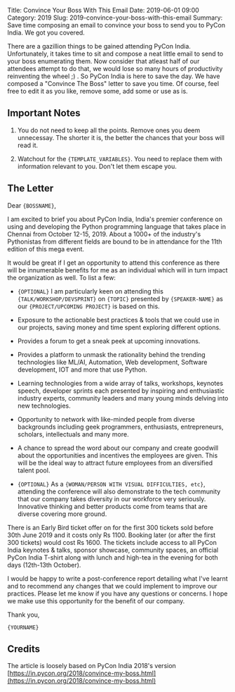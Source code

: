 Title: Convince Your Boss With This Email
Date: 2019-06-01 09:00
Category: 2019
Slug: 2019-convince-your-boss-with-this-email
Summary: Save time composing an email to convince your boss to send you to PyCon India. We got you covered.

There are a gazillion things to be gained attending PyCon India. Unfortunately, it takes time to sit and compose a neat little email to send to your boss enumerating them. Now consider that atleast half of our attendees attempt to do that, we would lose so many hours of productivity reinventing the wheel ;) . So PyCon India is here to save the day. We have composed a "Convince The Boss" letter to save you time. Of course, feel free to edit it as you like, remove some, add some or use as is.

## Important Notes
1. You do not need to keep all the points. Remove ones you deem unnecessay. The shorter it is, the better the chances that your boss will read it.

2. Watchout for the `{TEMPLATE_VARIABLES}`. You need to replace them with information relevant to you. Don't let them escape you.

## The Letter

Dear `{BOSSNAME}`,

I am excited to brief you about PyCon India, India's premier conference on using and developing the Python programming language that takes place in Chennai from October 12-15, 2019. About a 1000+ of the industry's Pythonistas from different fields are bound to be in attendance for the 11th edition of this mega event.

It would be great if I get an opportunity to attend this conference as there will be innumerable benefits for me as an individual which will in turn impact the organization as well. To list a few:

* `{OPTIONAL}` I am particularly keen on attending this `{TALK/WORKSHOP/DEVSPRINT}` on `{TOPIC}` presented by `{SPEAKER-NAME}` as our `{PROJECT/UPCOMING PROJECT}` is based on this.

* Exposure to the actionable best practices & tools that we could use in our projects, saving money and time spent exploring different options.

* Provides a forum to get a sneak peek at upcoming innovations.

* Provides a platform to unmask the rationality behind the trending technologies like ML/AI, Automation, Web development, Software development, IOT and more that use Python.

* Learning technologies from a wide array of talks, workshops, keynotes speech, developer sprints each presented by inspiring and enthusiastic industry experts, community leaders and many young minds delving into new technologies.

* Opportunity to network with like-minded people from diverse backgrounds including geek programmers, enthusiasts, entrepreneurs, scholars, intellectuals and many more.

* A chance to spread the word about our company and create goodwill about the opportunities and incentives the employees are given. This will be the ideal way to attract future employees from an diversified talent pool.

* `{OPTIONAL}` As a `{WOMAN/PERSON WITH VISUAL DIFFICULTIES, etc}`, attending the conference will also demonstrate to the tech community that our company takes diversity in our workforce very seriously. Innovative thinking and better products come from teams that are diverse covering more ground.

There is an Early Bird ticket offer on for the first 300 tickets sold before 30th June 2019 and it costs only Rs 1100. Booking later (or after the first 300 tickets) would cost Rs 1600. The tickets include access to all PyCon India keynotes & talks, sponsor showcase, community spaces, an official PyCon India T-shirt along with lunch and high-tea in the evening for both days (12th-13th October).

I would be happy to write a post-conference report detailing what I've learnt and to recommend any changes that we could implement to improve our practices. Please let me know if you have any questions or concerns. I hope we make use this opportunity for the benefit of our company.

Thank you,

`{YOURNAME}`

## Credits

The article is loosely based on PyCon India 2018's version
[https://in.pycon.org/2018/convince-my-boss.html](https://in.pycon.org/2018/convince-my-boss.html)
